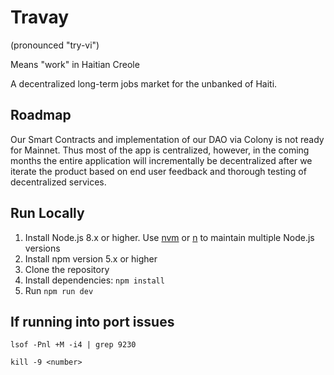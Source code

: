 # Travay

(pronounced "try-vi")

Means "work" in Haitian Creole

A decentralized long-term jobs market for the unbanked of Haiti.

## Roadmap

Our Smart Contracts and implementation of our DAO via Colony is not ready for Mainnet. Thus most of the app is centralized, however, in the coming months the entire application will incrementally be decentralized after we iterate the product based on end user feedback and thorough testing of decentralized services.

## Run Locally

1.  Install Node.js 8.x or higher. Use [nvm](https://github.com/creationix/nvm) or [n](https://github.com/tj/n) to maintain multiple Node.js versions
2.  Install npm version 5.x or higher
3.  Clone the repository
4.  Install dependencies: `npm install`
5.  Run `npm run dev`

## If running into port issues

```
lsof -Pnl +M -i4 | grep 9230
```

```
kill -9 <number>
```
